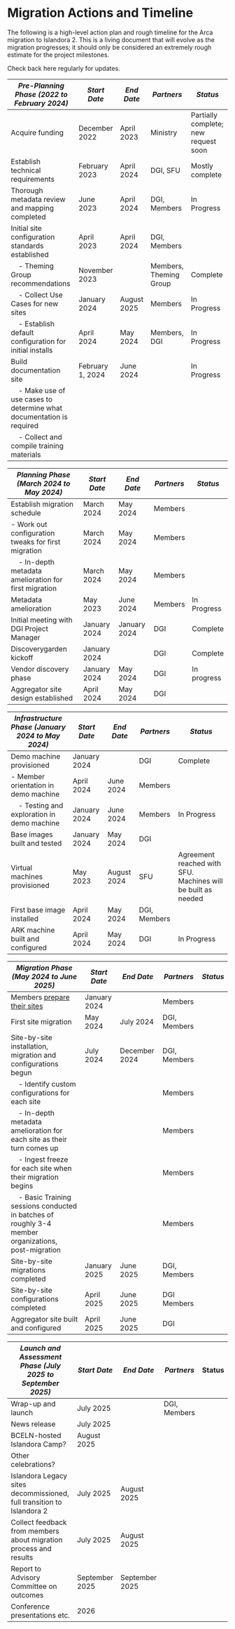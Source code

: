 # Migration Actions and Timeline

The following is a high-level action plan and rough timeline for the Arca 
migration to Islandora 2. This is a living document that will evolve 
as the migration progresses; it should only be considered an 
extremely rough estimate for the project milestones.

Check back here regularly for updates.

| *Pre-Planning Phase (2022 to February 2024)*                            | *Start Date*     | *End Date*    | *Partners*             | *Status*                             |
| ----------------------------------------------------------------------- | ---------------- | ------------- | ---------------------- | ------------------------------------ |
| Acquire funding                                                         | December 2022    | April 2023    | Ministry               | Partially complete; new request soon |
| Establish technical requirements                                        | February 2023    | April 2024    | DGI, SFU               | Mostly complete                      |
| Thorough metadata review and mapping completed                          | June 2023        | April 2024 | DGI, Members           |       In Progress                               |
| Initial site configuration standards established                        | April 2023       | April 2024    | DGI, Members           |                                      |
|     - Theming Group recommendations                                     | November 2023    |               | Members, Theming Group | Complete                             |
|     - Collect Use Cases for new sites                                   | January 2024     | August 2025   | Members                | In Progress                          |
|     - Establish default configuration for initial installs              | April 2024    |         May 2024      | Members, DGI           |     In Progress                                 |
| Build documentation site                                                | February 1, 2024 | June 2024     |                        | In Progress                          |
|     - Make use of use cases to determine what documentation is required |                  |               |                        |                                      |
|     - Collect and compile training materials                            |                  |               |                        |                                      |


| *Planning Phase (March 2024 to May 2024)*              | *Start Date* | *End Date*    | *Partners* | *Status*  |
| -------------------------------------------------------- | ------------ | ------------- | -------- | ----------- |
| Establish migration schedule                             | March 2024   | May 2024    | Members  |             |
|     - Work out configuration tweaks for first migration  | March 2024   |      May 2024         | Members  |             |
|     - In-depth metadata amelioration for first migration | March 2024   | May 2024    | Members  |             |
| Metadata amelioration                                    | May 2023     | June 2024    | Members  | In Progress |
| Initial meeting with DGI Project Manager                 | January 2024 | January 2024  | DGI      | Complete    |
| Discoverygarden kickoff                                  | January 2024 |               | DGI      | Complete |
| Vendor discovery phase                                   | January 2024 | May 2024      | DGI      | In progress |
| Aggregator site design established                       | April 2024   | May 2024    | DGI      |             |


| *Infrastructure Phase (January 2024 to May 2024)* | *Start Date*   | *End Date* | *Partners*   | *Status*                                                      |
| ----------------------------------------------- | ------------ | ------------- | ------------ | ------------------------------------------------------------- |
| Demo machine provisioned                        | January 2024 |               | DGI          |         Complete                                             |
|     - Member orientation in demo machine        | April 2024 | June 2024 | Members      |                                                               |
|     - Testing and exploration in demo machine   | January 2024 | June 2024    | Members      |           In Progress                                                    |
| Base images built and tested                    | January 2024 | May 2024    | DGI          |                                                               |
| Virtual machines provisioned                    | May 2023     | August 2024     | SFU          | Agreement reached with SFU. Machines will be built as needed |
| First base image installed                      | April 2024   | May 2024      | DGI, Members |                                                               |
| ARK machine built and configured					| April 2024 | May 2024 | DGI | In Progress |


| *Migration Phase (May 2024 to June 2025)*                                                              | *Start Date* | *End Date*    | *Partners*   | *Status* |
| ------------------------------------------------------------------------------------------------------ | ------------ | ------------- | ------------ | ------ |
| Members [prepare their sites](/arca-docs/migration/migration-tasks/migration-preparation/)             | January 2024	|               | Members      |        |
| First site migration                                                                                   | May 2024     | July 2024     | DGI, Members |        |
| Site-by-site installation, migration and configurations begun                                          | July 2024    | December 2024 | DGI, Members |        |
|     - Identify custom configurations for each site                                                     |              |               | Members      |        |
|     - In-depth metadata amelioration for each site as their turn comes up                              |              |               | Members      |        |
|     - Ingest freeze for each site when their migration begins                                          |              |               | Members      |        |
|     - Basic Training sessions conducted in batches of roughly 3-4 member organizations, post-migration |              |               | Members      |        |
| Site-by-site migrations completed                                                                      | January 2025 | June 2025     | DGI, Members |        |
| Site-by-site configurations completed                                                                  | April 2025   | June 2025     | DGI Members  |        |
| Aggregator site built and configured                                                                   | April 2025   | June 2025     | DGI          |        |


| *Launch and Assessment Phase (July 2025 to September 2025)*           | *Start Date*   | *End Date*     | *Partners*   | Status |
| --------------------------------------------------------------------- | -------------- | -------------- | ------------ | ------ |
| Wrap-up and launch                                                    | July 2025      |                | DGI, Members |        |
| News release                                                          | July 2025      |                |              |        |
| BCELN-hosted Islandora Camp?                                           | August 2025    |                |              |        |
| Other celebrations?                                                   |                |                |              |        |
| Islandora Legacy sites decommissioned, full transition to Islandora 2 | July 2025      | August 2025    |              |        |
| Collect feedback from members about migration process and results     | July 2025      | August 2025    |              |        |
| Report to Advisory Committee on outcomes                              | September 2025 | September 2025 |              |        |
| Conference presentations etc.                                         | 2026           |                |              |        |

